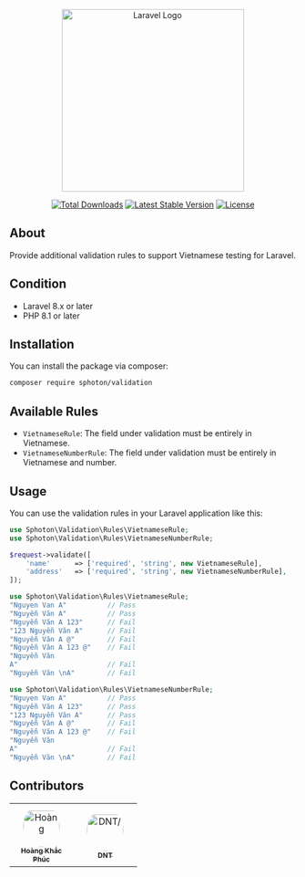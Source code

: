<p align="center"><a href="https://github.com/sphotontechnology" target="_blank"><img src="https://sphoton.com/wp-content/uploads/2020/12/sphoton-logo-black.png" width="320" alt="Laravel Logo"></a></p>
<p align="center">
    <a href="https://packagist.org/packages/sphoton/validation"><img src="https://img.shields.io/packagist/dt/sphoton/validation" alt="Total Downloads"></a>
    <a href="https://packagist.org/packages/sphoton/validation"><img src="https://img.shields.io/packagist/v/sphoton/validation" alt="Latest Stable Version"></a>
    <a href="https://packagist.org/packages/sphoton/validation"><img src="https://img.shields.io/packagist/l/sphoton/validation" alt="License"></a>
</p>

## About
Provide additional validation rules to support Vietnamese testing for Laravel.

## Condition
- Laravel 8.x or later
- PHP 8.1 or later

## Installation
You can install the package via composer:

```bash
composer require sphoton/validation
```

## Available Rules
- `VietnameseRule`: The field under validation must be entirely in Vietnamese.
- `VietnameseNumberRule`: The field under validation must be entirely in Vietnamese and number.

## Usage
You can use the validation rules in your Laravel application like this:

```php
use Sphoton\Validation\Rules\VietnameseRule;
use Sphoton\Validation\Rules\VietnameseNumberRule;

$request->validate([
    'name'      => ['required', 'string', new VietnameseRule],
    'address'   => ['required', 'string', new VietnameseNumberRule],
]);
```

```php
use Sphoton\Validation\Rules\VietnameseRule;
"Nguyen Van A"          // Pass
"Nguyễn Văn A"          // Pass
"Nguyễn Văn A 123"      // Fail
"123 Nguyễn Văn A"      // Fail
"Nguyễn Văn A @"        // Fail
"Nguyễn Văn A 123 @"    // Fail
"Nguyễn Văn 
A"                      // Fail
"Nguyễn Văn \nA"        // Fail

use Sphoton\Validation\Rules\VietnameseNumberRule;
"Nguyen Van A"          // Pass
"Nguyễn Văn A 123"      // Pass
"123 Nguyễn Văn A"      // Pass
"Nguyễn Văn A @"        // Fail
"Nguyễn Văn A 123 @"    // Fail
"Nguyễn Văn
A"                      // Fail
"Nguyễn Văn \nA"        // Fail
```

## Contributors
<table>
    <tr>
        <td align="center" style="word-wrap: break-word; width: 96.0; height: 96.0">
            <a href=https://github.com/hoangkhacphuc>
                <img src=https://avatars.githubusercontent.com/u/63985216?v=4 width="64;"  style="border-radius:50%;align-items:center;justify-content:center;overflow:hidden;padding-top:10px" alt=Hoàng Khắc Phúc/>
                <br />
                <sub style="font-size:12px"><b>Hoàng Khắc Phúc</b></sub>
            </a>
        </td>
        <td align="center" style="word-wrap: break-word; width: 96.0; height: 96.0">
            <a href=https://github.com/ducconit>
                <img src=https://avatars.githubusercontent.com/u/72369814?v=4 width="64;"  style="border-radius:50%;align-items:center;justify-content:center;overflow:hidden;padding-top:10px" alt=DNT/>
                <br />
                <sub style="font-size:12px"><b>DNT</b></sub>
            </a>
        </td>
    </tr>
</table>